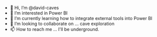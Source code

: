 - 👋 Hi, I’m @david-caves
- 👀 I’m interested in Power BI
- 🌱 I’m currently learning how to integrate external tools into Power BI
- 💞️ I’m looking to collaborate on ... cave exploration
- 📫 How to reach me ...  I'll be underground. 

<!---
david-caves/david-caves is a ✨ special ✨ repository because its `README.md` (this file) appears on your GitHub profile.
You can click the Preview link to take a look at your changes.
--->
